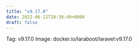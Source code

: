 ```yaml
---
title: "v9.17.0"
date: 2022-06-12T20:38:49+0000
draft: false
---
```


Tag: v9.17.0
Image: docker.io/laraboot/laravel:v9.17.0
